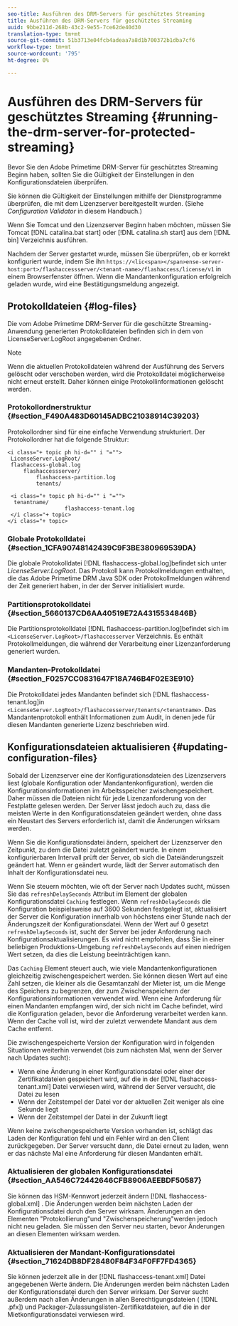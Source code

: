 ```yaml
---
seo-title: Ausführen des DRM-Servers für geschütztes Streaming
title: Ausführen des DRM-Servers für geschütztes Streaming
uuid: 9bbe211d-268b-43c2-9e55-7ce62de40d30
translation-type: tm+mt
source-git-commit: 51b3713e04fcb4adeaa7a8d1b700372b1dba7cf6
workflow-type: tm+mt
source-wordcount: '795'
ht-degree: 0%

---
```



# Ausführen des DRM-Servers für geschütztes Streaming {#running-the-drm-server-for-protected-streaming}

Bevor Sie den Adobe Primetime DRM-Server für geschütztes Streaming Beginn haben, sollten Sie die Gültigkeit der Einstellungen in den Konfigurationsdateien überprüfen.

Sie können die Gültigkeit der Einstellungen mithilfe der Dienstprogramme überprüfen, die mit dem Lizenzserver bereitgestellt wurden. (Siehe *Configuration Validator* in diesem Handbuch.)

Wenn Sie Tomcat und den Lizenzserver Beginn haben möchten, müssen Sie Tomcat [!DNL catalina.bat start] oder [!DNL catalina.sh start] aus dem [!DNL bin] Verzeichnis ausführen.

Nachdem der Server gestartet wurde, müssen Sie überprüfen, ob er korrekt konfiguriert wurde, indem Sie ihn `https://<lic<span></span>ense-server-host:port>/flashaccessserver/<tenant-name>/flashaccess/license/v1` in einem Browserfenster öffnen. Wenn die Mandantenkonfiguration erfolgreich geladen wurde, wird eine Bestätigungsmeldung angezeigt.

## Protokolldateien {#log-files}

Die vom Adobe Primetime DRM-Server für die geschützte Streaming-Anwendung generierten Protokolldateien befinden sich in dem von LicenseServer.LogRoot angegebenen Ordner.

>[!NOTE]
>
>Wenn die aktuellen Protokolldateien während der Ausführung des Servers gelöscht oder verschoben werden, wird die Protokolldatei möglicherweise nicht erneut erstellt. Daher können einige Protokollinformationen gelöscht werden.

### Protokollordnerstruktur {#section_F490A483D60145ADBC21038914C39203}

Protokollordner sind für eine einfache Verwendung strukturiert. Der Protokollordner hat die folgende Struktur:

```
<i class="+ topic ph hi-d="" i "="">
 LicenseServer.LogRoot/ 
 flashaccess-global.log 
     flashaccessserver/ 
         flashaccess-partition.log 
         tenants/ 
             
 <i class="+ topic ph hi-d="" i "="">
  tenantname/ 
                  flashaccess-tenant.log
 </i class="+ topic>
</i class="+ topic>
```

### Globale Protokolldatei {#section_1CFA90748142439C9F3BE380969539DA}

Die globale Protokolldatei [!DNL flashaccess-global.log]befindet sich unter *LicenseServer.LogRoot*. Das Protokoll kann Protokollmeldungen enthalten, die das Adobe Primetime DRM Java SDK oder Protokollmeldungen während der Zeit generiert haben, in der der Server initialisiert wurde.

### Partitionsprotokolldatei {#section_5660137CD6AA40519E72A4315534846B}

Die Partitionsprotokolldatei [!DNL flashaccess-partition.log]befindet sich im `<LicenseServer.LogRoot>/flashaccesserver` Verzeichnis. Es enthält Protokollmeldungen, die während der Verarbeitung einer Lizenzanforderung generiert wurden.

### Mandanten-Protokolldatei {#section_F0257CC0831647F18A746B4F02E3E910}

Die Protokolldatei jedes Mandanten befindet sich [!DNL flashaccess-tenant.log]in `<LicenseServer.LogRoot>/flashaccesserver/tenants/<tenantname>`. Das Mandantenprotokoll enthält Informationen zum Audit, in denen jede für diesen Mandanten generierte Lizenz beschrieben wird.

## Konfigurationsdateien aktualisieren {#updating-configuration-files}

Sobald der Lizenzserver eine der Konfigurationsdateien des Lizenzservers liest (globale Konfiguration oder Mandantenkonfiguration), werden die Konfigurationsinformationen im Arbeitsspeicher zwischengespeichert. Daher müssen die Dateien nicht für jede Lizenzanforderung von der Festplatte gelesen werden. Der Server lässt jedoch auch zu, dass die meisten Werte in den Konfigurationsdateien geändert werden, ohne dass ein Neustart des Servers erforderlich ist, damit die Änderungen wirksam werden.

Wenn Sie die Konfigurationsdatei ändern, speichert der Lizenzserver den Zeitpunkt, zu dem die Datei zuletzt geändert wurde. In einem konfigurierbaren Intervall prüft der Server, ob sich die Dateiänderungszeit geändert hat. Wenn er geändert wurde, lädt der Server automatisch den Inhalt der Konfigurationsdatei neu.

Wenn Sie steuern möchten, wie oft der Server nach Updates sucht, müssen Sie das `refreshDelaySeconds` Attribut im Element der globalen Konfigurationsdatei `Caching` festlegen. Wenn `refreshDelaySeconds` die Konfiguration beispielsweise auf 3600 Sekunden festgelegt ist, aktualisiert der Server die Konfiguration innerhalb von höchstens einer Stunde nach der Änderungszeit der Konfigurationsdatei. Wenn der Wert auf 0 gesetzt `refreshDelaySeconds` ist, sucht der Server bei jeder Anforderung nach Konfigurationsaktualisierungen. Es wird nicht empfohlen, dass Sie in einer beliebigen Produktions-Umgebung `refreshDelaySeconds` auf einen niedrigen Wert setzen, da dies die Leistung beeinträchtigen kann.

Das `Caching` Element steuert auch, wie viele Mandantenkonfigurationen gleichzeitig zwischengespeichert werden. Sie können diesen Wert auf eine Zahl setzen, die kleiner als die Gesamtanzahl der Mieter ist, um die Menge des Speichers zu begrenzen, der zum Zwischenspeichern der Konfigurationsinformationen verwendet wird. Wenn eine Anforderung für einen Mandanten empfangen wird, der sich nicht im Cache befindet, wird die Konfiguration geladen, bevor die Anforderung verarbeitet werden kann. Wenn der Cache voll ist, wird der zuletzt verwendete Mandant aus dem Cache entfernt.

Die zwischengespeicherte Version der Konfiguration wird in folgenden Situationen weiterhin verwendet (bis zum nächsten Mal, wenn der Server nach Updates sucht):

* Wenn eine Änderung in einer Konfigurationsdatei oder einer der Zertifikatdateien gespeichert wird, auf die in der [!DNL flashaccess-tenant.xml] Datei verwiesen wird, während der Server versucht, die Datei zu lesen
* Wenn der Zeitstempel der Datei vor der aktuellen Zeit weniger als eine Sekunde liegt
* Wenn der Zeitstempel der Datei in der Zukunft liegt

Wenn keine zwischengespeicherte Version vorhanden ist, schlägt das Laden der Konfiguration fehl und ein Fehler wird an den Client zurückgegeben. Der Server versucht dann, die Datei erneut zu laden, wenn er das nächste Mal eine Anforderung für diesen Mandanten erhält.

### Aktualisieren der globalen Konfigurationsdatei {#section_AA546C72442646CFB8906AEEBDF50587}

Sie können das HSM-Kennwort jederzeit ändern [!DNL flashaccess-global.xml] . Die Änderungen werden beim nächsten Laden der Konfigurationsdatei durch den Server wirksam. Änderungen an den Elementen &quot;Protokollierung&quot;und &quot;Zwischenspeicherung&quot;werden jedoch nicht neu geladen. Sie müssen den Server neu starten, bevor Änderungen an diesen Elementen wirksam werden.

### Aktualisieren der Mandant-Konfigurationsdatei {#section_71624DB8DF28480F84F34F0FF7FD4365}

Sie können jederzeit alle in der [!DNL flashaccess-tenant.xml] Datei angegebenen Werte ändern. Die Änderungen werden beim nächsten Laden der Konfigurationsdatei durch den Server wirksam. Der Server sucht außerdem nach allen Änderungen in allen Berechtigungsdateien ( [!DNL .pfx]) und Packager-Zulassungslisten-Zertifikatdateien, auf die in der Mietkonfigurationsdatei verwiesen wird.